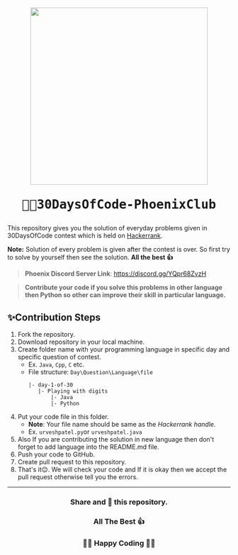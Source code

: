 <h1 align="center"><img src="https://user-images.githubusercontent.com/55116730/148679662-39f53b68-839e-4a65-b975-6b4080ed0413.png" width=400px align="center"/></br>
<pre>👨‍💻30DaysOfCode-PhoenixClub</pre>
</h1>

This repository gives you the solution of everyday problems given in 30DaysOfCode contest which is held on [Hackerrank](https://www.hackerrank.com/ "Hackerrank").

**Note:** Solution of every problem is given after the contest is over. So first try to solve by yourself then see the solution. **All the best 👍**

> **Phoenix Discord Server Link**:  https://discord.gg/YQpr68ZvzH

> **Contribute your code if you solve this problems in other language then Python so other can improve their skill in particular language.**

## ✨Contribution Steps
1. Fork the repository.
2. Download repository in your local machine.
3. Create folder name with your programming language in specific day and specific question of contest.
	- Ex. `Java`, `Cpp`, `C` etc.
	- File structure: `Day\Question\Language\file`
		 ```
		|- day-1-of-30
			|- Playing with digits
				|- Java
				|- Python
		```
4. Put your code file in this folder. 
	- **Note**:  Your file name should be same as the *Hackerrank handle*.
	- Ex. `urveshpatel.py`or `urveshpatel.java`
5. Also If you are contributing the solution in new language then don't forget to add language into the README.md file.
6. Push your code to GitHub.
7. Create pull request to this repository.
8. That's it😌. We will check your code and If it is okay then we accept the pull request otherwise tell you the errors.

----
<h3 align="center">Share and 🌟 this repository.<h3>
<h3 align="center">All The Best 👍<h3>
<h3 align="center">👨‍💻 Happy Coding 👨‍💻<h3>
